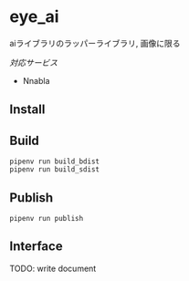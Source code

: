 # eye_ai

aiライブラリのラッパーライブラリ, 画像に限る

*対応サービス*

- Nnabla

## Install 

## Build
```shell
pipenv run build_bdist
pipenv run build_sdist
```

## Publish
```shell
pipenv run publish
```

## Interface

TODO: write document

